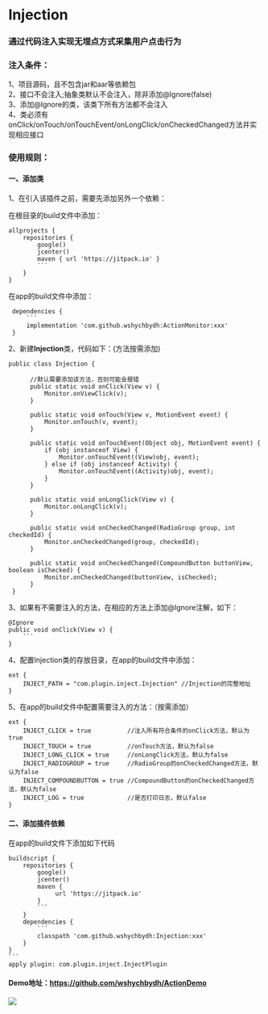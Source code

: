 # Injection 
### **通过代码注入实现无埋点方式采集用户点击行为**

### 注入条件：

1、项目源码，且不包含jar和aar等依赖包<br>
2、接口不会注入;抽象类默认不会注入，除非添加@Ignore(false)<br>
3、添加@Ignore的类，该类下所有方法都不会注入<br>
4、类必须有onClick/onTouch/onTouchEvent/onLongClick/onCheckedChanged方法并实现相应接口

### 使用规则：

#### 一、添加类

1、在引入该插件之前，需要先添加另外一个依赖：

   在根目录的build文件中添加：
    
    allprojects {
        repositories {
            google()
            jcenter()
            maven { url 'https://jitpack.io' }
            ```
        }
    }
    
   在app的build文件中添加：

     dependencies {
         ```
         implementation 'com.github.wshychbydh:ActionMonitor:xxx'
     }

2、新建**Injection**类，代码如下：(方法按需添加)

    public class Injection {
          
          //默认需要添加该方法，否则可能会报错
          public static void onClick(View v) {
              Monitor.onViewClick(v);
          }
          
          public static void onTouch(View v, MotionEvent event) {
              Monitor.onTouch(v, event);
          }
          
          public static void onTouchEvent(Object obj, MotionEvent event) {
              if (obj instanceof View) {
                  Monitor.onTouchEvent((View)obj, event);
              } else if (obj instanceof Activity) {
                  Monitor.onTouchEvent((Activity)obj, event);
              }
          }
      
          public static void onLongClick(View v) {
              Monitor.onLongClick(v);
          }
      
          public static void onCheckedChanged(RadioGroup group, int checkedId) {
              Monitor.onCheckedChanged(group, checkedId);
          }
          
          public static void onCheckedChanged(CompoundButton buttonView, boolean isChecked) {
              Monitor.onCheckedChanged(buttonView, isChecked);
          }
     }
     
3、如果有不需要注入的方法，在相应的方法上添加@Ignore注解，如下：

    @Ignore
    public void onClick(View v) {
        ```
    }
    
    
4、配置Injection类的存放目录，在app的build文件中添加：
    
    ext {
        INJECT_PATH = "com.plugin.inject.Injection" //Injection的完整地址
    }
        
 5、在app的build文件中配置需要注入的方法：（按需添加）
 
    ext {
        INJECT_CLICK = true          //注入所有符合条件的onClick方法，默认为true 
        INJECT_TOUCH = true          //onTouch方法，默认为false
        INJECT_LONG_CLICK = true     //onLongClick方法，默认为false
        INJECT_RADIOGROUP = true     //RadioGroup的onCheckedChanged方法，默认为false
        INJECT_COMPOUNDBUTTON = true //CompoundButton的onCheckedChanged方法，默认为false
        INJECT_LOG = true            //是否打印日志，默认false
    }

#### 二、添加插件依赖
在app的build文件下添加如下代码
   
    buildscript {
        repositories {
            google()
            jcenter()
            maven {
                 url 'https://jitpack.io'
            }
            ```
        }
        dependencies {
            ```
            classpath 'com.github.wshychbydh:Injection:xxx'
        }
    }
    ```
    apply plugin: com.plugin.inject.InjectPlugin
    
#### Demo地址：https://github.com/wshychbydh/ActionDemo

[![](https://jitpack.io/v/wshychbydh/Injection.svg)](https://jitpack.io/#wshychbydh/Injection)